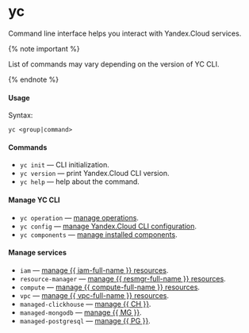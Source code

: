 # yc 

Command line interface helps you interact with Yandex.Cloud services.

{% note important %}

List of commands may vary depending on the version of YC CLI.

{% endnote %}

#### Usage

Syntax: 

`yc <group|command>`

#### Commands

- `yc init` — CLI initialization.
- `yc version` — print Yandex.Cloud CLI version.
- `yc help` — help about the command.

#### Manage YC CLI

- `yc operation`  — [manage operations](manage-yc/operation.md).
- `yc config`  — [manage Yandex.Cloud CLI configuration](manage-yc/config.md).
- `yc components`  — [manage installed components](manage-yc/components.md).

#### Manage services

- `iam`  — [manage {{ iam-full-name }} resources](manage-services/iam.md).
- `resource-manager`  — [manage {{ resmgr-full-name }} resources](manage-services/resource-manager.md).
- `compute`  — [manage {{ compute-full-name }} resources](manage-services/compute.md).
- `vpc`  — [manage {{ vpc-full-name }} resources](manage-services/vpc.md).
- `managed-clickhouse`  — [manage {{ CH }}](manage-services/managed-clickhouse.md).
- `managed-mongodb`  — [manage {{ MG }}](manage-services/managed-mongodb.md).
- `managed-postgresql`  — [manage {{ PG }}](manage-services/managed-postgresql.md).
